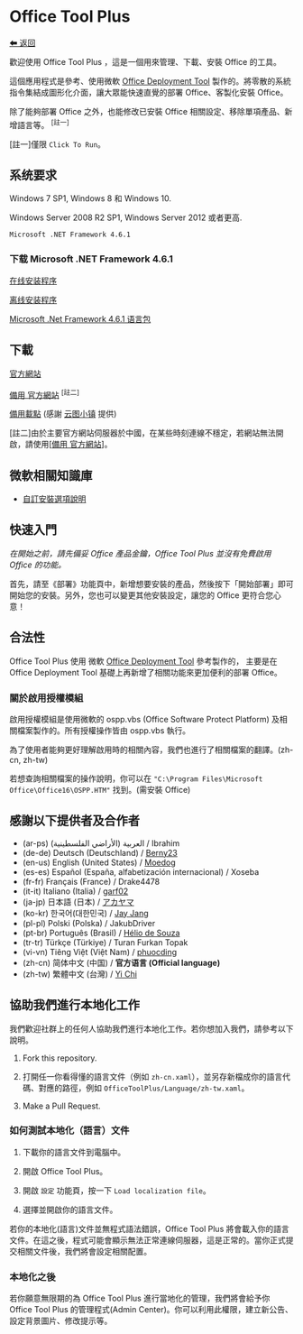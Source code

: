 # Office Tool Plus

[⬅ 返回](https://github.com/YerongAI/Office-Tool)

歡迎使用 Office Tool Plus ，這是一個用來管理、下載、安裝 Office 的工具。

這個應用程式是參考、使用微軟 [Office Deployment Tool](https://docs.microsoft.com/zh-tw/DeployOffice/overview-of-the-office-2016-deployment-tool) 製作的。將零散的系統指令集結成圖形化介面，讓大眾能快速直覺的部署 Office、客製化安裝 Office。

除了能夠部署 Office 之外，也能修改已安裝 Office 相關設定、移除單項產品、新增語言等。 <sup>[註一]</sup>

[註一]僅限 `Click To Run`。

## 系统要求

Windows 7 SP1, Windows 8 和 Windows 10.

Windows Server 2008 R2 SP1, Windows Server 2012 或者更高.

`Microsoft .NET Framework 4.6.1`

### 下载 Microsoft .NET Framework 4.6.1

[在线安装程序](http://go.microsoft.com/fwlink/?LinkId=780597)

[离线安装程序](http://go.microsoft.com/fwlink/?LinkId=780601)

[Microsoft .Net Framework 4.6.1 语言包](http://go.microsoft.com/fwlink/?LinkId=780604)

## 下載

[官方網站](https://otp.landian.vip/)

[備用 官方網站](https://otp.cotpear.com/zh-tw/) <sup>[註二]</sup>

[備用載點](https://delivery.yuntu.dev/office-tool/) (感謝 [云图小镇](https://www.yuntu.dev/) 提供)

[註二]由於主要官方網站伺服器於中國，在某些時刻連線不穩定，若網站無法開啟，請使用[[備用 官方網站](https://otp.cotpear.com/zh-tw/)]。

## 微軟相關知識庫

- [自訂安裝選項說明](https://docs.microsoft.com/zh-tw/DeployOffice/configuration-options-for-the-office-2016-deployment-tool)

## 快速入門 

*在開始之前，請先備妥 Office 產品金鑰，Office Tool Plus 並沒有免費啟用 Office 的功能。*

首先，請至《部署》功能頁中，新增想要安裝的產品，然後按下「開始部署」即可開始您的安裝。另外，您也可以變更其他安裝設定，讓您的 Office 更符合您心意！

## 合法性

Office Tool Plus 使用 微軟 [Office Deployment Tool](https://docs.microsoft.com/zh-tw/DeployOffice/overview-of-the-office-2016-deployment-tool) 參考製作的，
主要是在 Office Deployment Tool 基礎上再新增了相關功能來更加便利的部署 Office。

### 關於啟用授權模組

啟用授權模組是使用微軟的 ospp.vbs (Office Software Protect Platform) 及相關檔案製作的。所有授權操作皆由 ospp.vbs 執行。

為了使用者能夠更好理解啟用時的相關內容，我們也進行了相關檔案的翻譯。(zh-cn, zh-tw)

若想查詢相關檔案的操作說明，你可以在 ````"C:\Program Files\Microsoft Office\Office16\OSPP.HTM"```` 找到。(需安裝 Office)

## 感謝以下提供者及合作者

- (ar-ps) العربية (الأراضي الفلسطينية) / Ibrahim
- (de-de) Deutsch (Deutschland) / [Berny23](https://steamcommunity.com/id/Berny23)
- (en-us) English (United States) / [Moedog](https://prprpr.love)
- (es-es) Español (España, alfabetización internacional) / Xoseba
- (fr-fr) Français (France) / Drake4478
- (it-it) Italiano (Italia) / [garf02](https://github.com/garf02)
- (ja-jp) 日本語 (日本) / [アカヤマ](https://github.com/akio1321)
- (ko-kr) 한국어(대한민국) / [Jay Jang](http://www.yaeyaya.com)
- (pl-pl) Polski (Polska) / JakubDriver
- (pt-br) Português (Brasil) / [Hélio de Souza](https://tinyurl.com/hdstec)
- (tr-tr) Türkçe (Türkiye) / Turan Furkan Topak
- (vi-vn) Tiêng Việt (Việt Nam) / [phuocding](https://github.com/phuocding)
- (zh-cn) 简体中文 (中国) / **官方语言 (Official language)**
- (zh-tw) 繁體中文 (台灣) / [Yi Chi](https://www.cotpear.com)

## 協助我們進行本地化工作

我們歡迎社群上的任何人協助我們進行本地化工作。若你想加入我們，請參考以下說明。

1. Fork this repository.

2. 打開任一你看得懂的語言文件（例如 ````zh-cn.xaml````），並另存新檔成你的語言代碼、對應的路徑，例如 ````OfficeToolPlus/Language/zh-tw.xaml````。

3. Make a Pull Request.

### 如何測試本地化（語言）文件

1. 下載你的語言文件到電腦中。

2. 開啟 Office Tool Plus。

3. 開啟 `設定` 功能頁，按一下 ````Load localization file````。

4. 選擇並開啟你的語言文件。

若你的本地化(語言)文件並無程式語法錯誤，Office Tool Plus 將會載入你的語言文件。在這之後，程式可能會顯示無法正常連線伺服器，這是正常的。當你正式提交相關文件後，我們將會設定相關配置。

### 本地化之後

若你願意無限期的為 Office Tool Plus 進行當地化的管理，我們將會給予你 Office Tool Plus 的管理程式(Admin Center)。你可以利用此權限，建立新公告、設定背景圖片、修改提示等。
